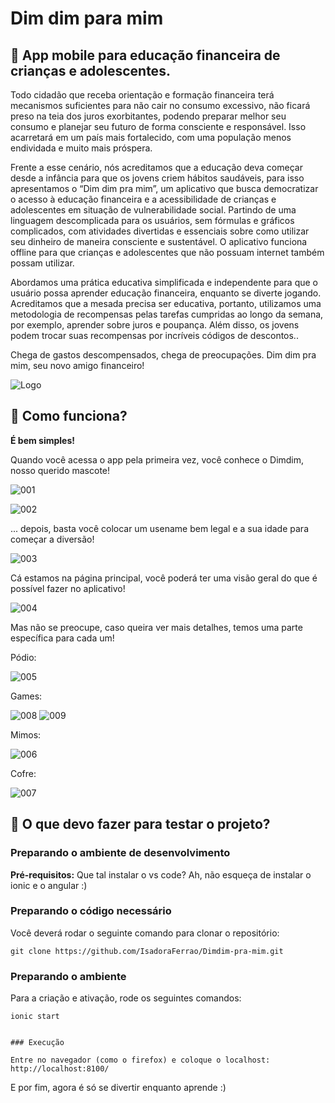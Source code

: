 # Dim dim para mim
## :raised_eyebrow: App mobile para educação financeira de crianças e adolescentes.

Todo cidadão que receba orientação e formação financeira terá mecanismos suficientes para não cair no consumo excessivo, não ficará preso na teia dos juros exorbitantes, podendo preparar melhor seu consumo e planejar seu futuro de forma consciente e responsável. Isso acarretará em um país mais fortalecido, com uma população menos endividada e muito mais próspera.


Frente a esse cenário, nós acreditamos que a educação deva começar desde a infância para que os jovens criem hábitos saudáveis, para isso apresentamos o “Dim dim pra mim”, um aplicativo que busca democratizar o acesso à educação financeira e a acessibilidade de crianças e adolescentes em situação de vulnerabilidade social. Partindo de uma linguagem descomplicada para os usuários, sem fórmulas e gráficos complicados, com atividades divertidas e essenciais sobre como utilizar seu dinheiro de maneira consciente e sustentável. O aplicativo funciona offline para que crianças e adolescentes que não possuam internet também possam utilizar.

Abordamos uma prática educativa simplificada e independente para que o usuário possa aprender educação financeira, enquanto se diverte jogando. Acreditamos que a mesada precisa ser educativa, portanto, utilizamos uma metodologia de recompensas pelas tarefas cumpridas ao longo da semana, por exemplo, aprender sobre juros e poupança. Além disso, os jovens podem trocar suas recompensas por incríveis códigos de descontos.. 

 Chega de gastos descompensados, chega de preocupações. Dim dim pra mim, seu novo amigo financeiro!
 
![Logo](https://user-images.githubusercontent.com/9161366/104855972-99291800-58ee-11eb-898f-aa483ec06354.png)

## :thinking: Como funciona?

**É bem simples!**

Quando você acessa o app pela primeira vez, você conhece o Dimdim, nosso querido mascote!

![001](https://user-images.githubusercontent.com/9161366/104856186-d9d56100-58ef-11eb-9cff-a64947983e10.png)

![002](https://user-images.githubusercontent.com/9161366/104856188-dcd05180-58ef-11eb-846a-7f3f44b1e9d7.png)


... depois, basta você colocar um usename bem legal e a sua idade para começar a diversão!

![003](https://user-images.githubusercontent.com/9161366/104856194-eb1e6d80-58ef-11eb-823c-562ed0ecba97.png)

Cá estamos na página principal, você poderá ter uma visão geral do que é possível fazer no aplicativo!

![004](https://user-images.githubusercontent.com/9161366/104856198-fc677a00-58ef-11eb-8d0e-af1bcea7ba60.png)

Mas não se preocupe, caso queira ver mais detalhes, temos uma parte específica para cada um!

Pódio:

![005](https://user-images.githubusercontent.com/9161366/104856208-0ee1b380-58f0-11eb-8471-83e26d0d174a.png)

Games:

![008](https://user-images.githubusercontent.com/9161366/104856219-1b660c00-58f0-11eb-996f-d755c8f92cb1.png)
![009](https://user-images.githubusercontent.com/9161366/104856221-202ac000-58f0-11eb-9d39-fa16146b9f91.png)

Mimos:

![006](https://user-images.githubusercontent.com/9161366/104856239-405a7f00-58f0-11eb-9931-4a2b3e543149.png)

Cofre:

![007](https://user-images.githubusercontent.com/9161366/104856244-4cded780-58f0-11eb-8eb7-0d3f693a3367.png)

## :star_struck: O que devo fazer para testar o projeto?

### Preparando o ambiente de desenvolvimento

**Pré-requisitos:** Que tal instalar o vs code? Ah, não esqueça de instalar o ionic e o angular :)

### Preparando o código necessário

Você deverá rodar o seguinte comando para clonar o repositório:

``` 
git clone https://github.com/IsadoraFerrao/Dimdim-pra-mim.git

```

### Preparando o ambiente 

Para a criação e ativação, rode os seguintes comandos:

```
ionic start

```
```

### Execução

Entre no navegador (como o firefox) e coloque o localhost: http://localhost:8100/

```

E por fim, agora é só se divertir enquanto aprende :)
